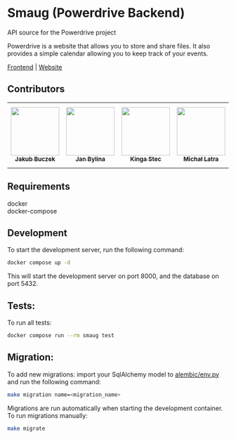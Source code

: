 # Smaug (Powerdrive Backend)
API source for the Powerdrive project

Powerdrive is a website that allows you to store and share files. It also provides a simple calendar allowing you to keep track of your events.

<a href="https://github.com/skni-umcs/powerdrive-front">Frontend</a> | <a href="https://powerdrive.skni.umcs.pl/">Website</a>

## Contributors 

<table>
  <tr>
    <td align="center"><a href="https://github.com/Buczkek"><img src="https://avatars.githubusercontent.com/u/42646328?v=4" width="110px;" alt=""/><br /><sub><b>Jakub Buczek</b></sub></a></td>
    <td align="center"><a href="https://github.com/jasieqb"><img src="https://avatars.githubusercontent.com/u/37178939?v=4" width="110px;" alt=""/><br /><sub><b>Jan Bylina</b></sub></a></td>
    <td align="center"><a href="https://github.com/kingastec"><img src="https://avatars.githubusercontent.com/u/78658172?v=4" width="110px;" alt=""/><br /><sub><b>Kinga Stec</b></sub></a></td>
    <td align="center"><a href="https://github.com/michalatra"><img src="https://avatars.githubusercontent.com/u/79483588?v=4" width="110px;" alt=""/><br /><sub><b>Michał Latra</b></sub></a></td>
    <td align="center"><a href="https://github.com/ciniss"><img src="https://avatars.githubusercontent.com/u/73825209?v=4" width="110px;" alt=""/><br /><sub><b>Bartosz Dąbrowski</b></sub></a></td>
  </tr>
</table>

[//]: # (## Installation)

## Requirements

docker \
docker-compose

## Development
To start the development server, run the following command:
```bash
docker compose up -d
```

This will start the development server on port 8000, and the database on port 5432.

## Tests:

To run all tests:

```bash
docker compose run --rm smaug test
```

## Migration:

To add new migrations:
import your SqlAlchemy model to [alembic/env.py](alembic/env.py) and run the following command:

```bash
make migration name=<migration_name>
```

Migrations are run automatically when starting the development container.
To run migrations manually:

```bash
make migrate
```
